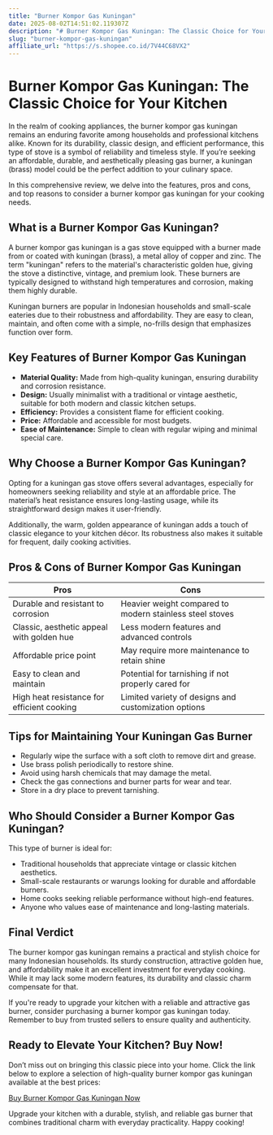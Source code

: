 ```yaml
---
title: "Burner Kompor Gas Kuningan"
date: 2025-08-02T14:51:02.119307Z
description: "# Burner Kompor Gas Kuningan: The Classic Choice for Your Kitchen..."
slug: "burner-kompor-gas-kuningan"
affiliate_url: "https://s.shopee.co.id/7V44C68VX2"
---
```

# Burner Kompor Gas Kuningan: The Classic Choice for Your Kitchen

In the realm of cooking appliances, the burner kompor gas kuningan remains an enduring favorite among households and professional kitchens alike. Known for its durability, classic design, and efficient performance, this type of stove is a symbol of reliability and timeless style. If you’re seeking an affordable, durable, and aesthetically pleasing gas burner, a kuningan (brass) model could be the perfect addition to your culinary space.

In this comprehensive review, we delve into the features, pros and cons, and top reasons to consider a burner kompor gas kuningan for your cooking needs.

## What is a Burner Kompor Gas Kuningan?

A burner kompor gas kuningan is a gas stove equipped with a burner made from or coated with kuningan (brass), a metal alloy of copper and zinc. The term "kuningan" refers to the material's characteristic golden hue, giving the stove a distinctive, vintage, and premium look. These burners are typically designed to withstand high temperatures and corrosion, making them highly durable.

Kuningan burners are popular in Indonesian households and small-scale eateries due to their robustness and affordability. They are easy to clean, maintain, and often come with a simple, no-frills design that emphasizes function over form.

## Key Features of Burner Kompor Gas Kuningan

- **Material Quality:** Made from high-quality kuningan, ensuring durability and corrosion resistance.
- **Design:** Usually minimalist with a traditional or vintage aesthetic, suitable for both modern and classic kitchen setups.
- **Efficiency:** Provides a consistent flame for efficient cooking.
- **Price:** Affordable and accessible for most budgets.
- **Ease of Maintenance:** Simple to clean with regular wiping and minimal special care.

## Why Choose a Burner Kompor Gas Kuningan?

Opting for a kuningan gas stove offers several advantages, especially for homeowners seeking reliability and style at an affordable price. The material’s heat resistance ensures long-lasting usage, while its straightforward design makes it user-friendly.

Additionally, the warm, golden appearance of kuningan adds a touch of classic elegance to your kitchen décor. Its robustness also makes it suitable for frequent, daily cooking activities.

## Pros & Cons of Burner Kompor Gas Kuningan

| **Pros** | **Cons** |
|---------------------------|---------------------------------------------------|
| Durable and resistant to corrosion | Heavier weight compared to modern stainless steel stoves |
| Classic, aesthetic appeal with golden hue | Less modern features and advanced controls |
| Affordable price point | May require more maintenance to retain shine |
| Easy to clean and maintain | Potential for tarnishing if not properly cared for |
| High heat resistance for efficient cooking | Limited variety of designs and customization options |

## Tips for Maintaining Your Kuningan Gas Burner

- Regularly wipe the surface with a soft cloth to remove dirt and grease.
- Use brass polish periodically to restore shine.
- Avoid using harsh chemicals that may damage the metal.
- Check the gas connections and burner parts for wear and tear.
- Store in a dry place to prevent tarnishing.

## Who Should Consider a Burner Kompor Gas Kuningan?

This type of burner is ideal for:

- Traditional households that appreciate vintage or classic kitchen aesthetics.
- Small-scale restaurants or warungs looking for durable and affordable burners.
- Home cooks seeking reliable performance without high-end features.
- Anyone who values ease of maintenance and long-lasting materials.

## Final Verdict

The burner kompor gas kuningan remains a practical and stylish choice for many Indonesian households. Its sturdy construction, attractive golden hue, and affordability make it an excellent investment for everyday cooking. While it may lack some modern features, its durability and classic charm compensate for that.

If you're ready to upgrade your kitchen with a reliable and attractive gas burner, consider purchasing a burner kompor gas kuningan today. Remember to buy from trusted sellers to ensure quality and authenticity.

## Ready to Elevate Your Kitchen? Buy Now!

Don’t miss out on bringing this classic piece into your home. Click the link below to explore a selection of high-quality burner kompor gas kuningan available at the best prices:

[Buy Burner Kompor Gas Kuningan Now](https://s.shopee.co.id/7V44C68VX2)

Upgrade your kitchen with a durable, stylish, and reliable gas burner that combines traditional charm with everyday practicality. Happy cooking!